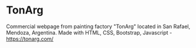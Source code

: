 # TonArg
Commercial webpage from painting factory "TonArg" located in San Rafael, Mendoza, Argentina. Made with HTML, CSS, Bootstrap, Javascript  -  https://tonarg.com/
